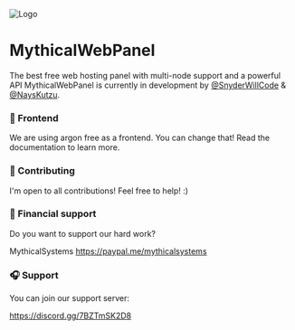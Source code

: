 ![Logo](https://camo.githubusercontent.com/4cf45904e67161611071520974b92a39ef49544ad2c03c027a4e07bf7f44d871/68747470733a2f2f692e696d6775722e636f6d2f784933474c46632e6a706567)


# MythicalWebPanel

The best free web hosting panel with multi-node support and a powerful API
MythicalWebPanel is currently in development by [@SnyderWillCode](https://github.com/SnyderWillCode) & [@NaysKutzu](https://github.com/nayskutzu).

### 🎨 Frontend
We are using argon free as a frontend. You can change that! Read the documentation to learn more.

### 👔 Contributing
I'm open to all contributions! Feel free to help! :)

### 💸 Financial support
Do you want to support our hard work?

MythicalSystems
https://paypal.me/mythicalsystems


### 🎧 Support

You can join our support server:

https://discord.gg/7BZTmSK2D8
